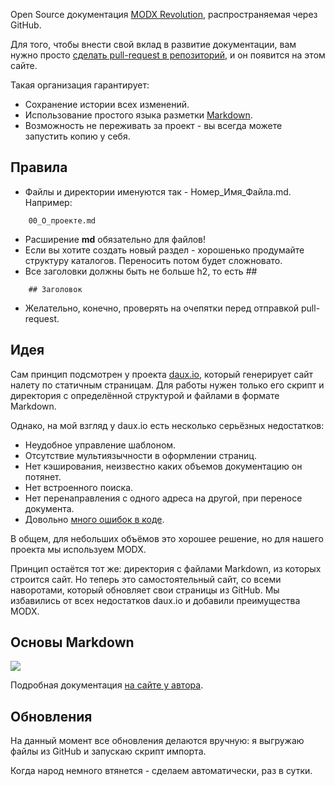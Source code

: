 Open Source документация [MODX Revolution](http://modx.com), распространяемая через GitHub.

Для того, чтобы внести свой вклад в развитие документации, вам нужно просто [сделать pull-request в репозиторий](https://github.com/bezumkin/Docs/issues/new), и он появится на этом сайте.

Такая организация гарантирует:
* Сохранение истории всех изменений.
* Использование простого языка разметки [Markdown](http://ru.wikipedia.org/wiki/Markdown).
* Возможность не переживать за проект - вы всегда можете запустить копию у себя.

## Правила
* Файлы и директории именуются так - Номер\_Имя\_Файла\.md. Например:
```
	00_О_проекте.md
```
* Расширение **md** обязательно для файлов!
* Если вы хотите создать новый раздел - хорошенько продумайте структуру каталогов. Переносить потом будет сложновато.
* Все заголовки должны быть не больше h2, то есть \#\#
```
	## Заголовок
```
* Желательно, конечно, проверять на очепятки перед отправкой pull-request.

## Идея
Сам принцип подсмотрен у проекта [daux.io](http://daux.io), который генерирует сайт налету по статичным страницам. Для работы нужен только его скрипт и директория с определённой структурой и файлами в формате Markdown.

Однако, на мой взгляд у daux.io есть несколько серьёзных недостатков:
* Неудобное управление шаблоном.
* Отсутствие мультиязычности в оформлении страниц.
* Нет кэширования, неизвестно каких объемов документацию он потянет.
* Нет встроенного поиска.
* Нет перенаправления с одного адреса на другой, при переносе документа.
* Довольно [много ошибок в коде](https://github.com/justinwalsh/daux.io/issues/).

В общем, для небольших объёмов это хорошее решение, но для нашего проекта мы используем MODX.

Принцип остаётся тот же: директория с файлами Markdown, из которых строится сайт. Но теперь это самостоятельный сайт, со всеми наворотами, который обновляет свои страницы из GitHub.
Мы избавились от всех недостатков daux.io и добавили преимущества MODX.

## Основы Markdown
<a rel="fancybox" href="http://st.bezumkin.ru/files/9/5/0/95060490b555925b9366f5bea96b510e.png"><img src="http://st.bezumkin.ru/files/9/5/0/95060490b555925b9366f5bea96b510es.jpg" class="fancybox thumbnail center"></a>

Подробная документация [на сайте у автора](http://daringfireball.net/projects/markdown/syntax).

## Обновления
На данный момент все обновления делаются вручную: я выгружаю файлы из GitHub и запускаю скрипт импорта.

Когда народ немного втянется - сделаем автоматически, раз в сутки.